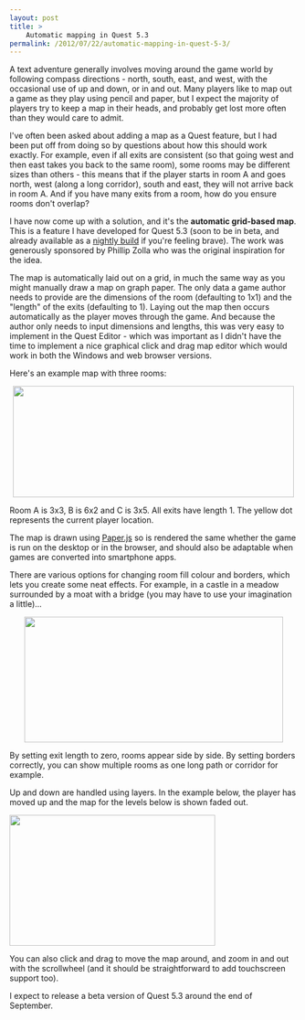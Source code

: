 ```yaml
---
layout: post
title: >
    Automatic mapping in Quest 5.3
permalink: /2012/07/22/automatic-mapping-in-quest-5-3/
---
```

A text adventure generally involves moving around the game world by following compass directions - north, south, east, and west, with the occasional use of up and down, or in and out. Many players like to map out a game as they play using pencil and paper, but I expect the majority of players try to keep a map in their heads, and probably get lost more often than they would care to admit.

I've often been asked about adding a map as a Quest feature, but I had been put off from doing so by questions about how this should work exactly. For example, even if all exits are consistent (so that going west and then east takes you back to the same room), some rooms may be different sizes than others - this means that if the player starts in room A and goes north, west (along a long corridor), south and east, they will not arrive back in room A. And if you have many exits from a room, how do you ensure rooms don't overlap?

I have now come up with a solution, and it's the <strong>automatic grid-based map</strong>. This is a feature I have developed for Quest 5.3 (soon to be in beta, and already available as a <a href="http://quest.codeplex.com/releases/view/77770">nightly build</a> if you're feeling brave). The work was generously sponsored by Phillip Zolla who was the original inspiration for the idea.

The map is automatically laid out on a grid, in much the same way as you might manually draw a map on graph paper. The only data a game author needs to provide are the dimensions of the room (defaulting to 1x1) and the "length" of the exits (defaulting to 1). Laying out the map then occurs automatically as the player moves through the game. And because the author only needs to input dimensions and lengths, this was very easy to implement in the Quest Editor - which was important as I didn't have the time to implement a nice graphical click and drag map editor which would work in both the Windows and web browser versions.

Here's an example map with three rooms:
<p style="text-align:center;"><img class="size-full wp-image-1546 aligncenter" title="Grid map" src="http://textadventuresblog.files.wordpress.com/2012/07/grid1.png" alt="" width="492" height="195" /></p>
Room A is 3x3, B is 6x2 and C is 3x5. All exits have length 1. The yellow dot represents the current player location.

The map is drawn using <a href="http://paperjs.org/">Paper.js</a> so is rendered the same whether the game is run on the desktop or in the browser, and should also be adaptable when games are converted into smartphone apps.

There are various options for changing room fill colour and borders, which lets you create some neat effects. For example, in a castle in a meadow surrounded by a moat with a bridge (you may have to use your imagination a little)...
<p style="text-align:center;"><img class="size-full wp-image-1549 aligncenter" title="Grid map - castle" src="http://textadventuresblog.files.wordpress.com/2012/07/grid2.png" alt="" width="453" height="220" /></p>
By setting exit length to zero, rooms appear side by side. By setting borders correctly, you can show multiple rooms as one long path or corridor for example.

Up and down are handled using layers. In the example below, the player has moved up and the map for the levels below is shown faded out.

<img class="aligncenter size-full wp-image-1550" title="Grid map layers" src="http://textadventuresblog.files.wordpress.com/2012/07/grid3.png" alt="" width="360" height="229" />

You can also click and drag to move the map around, and zoom in and out with the scrollwheel (and it should be straightforward to add touchscreen support too).

I expect to release a beta version of Quest 5.3 around the end of September.